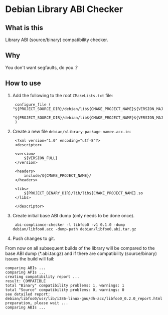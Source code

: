 # Debian Library ABI Checker

## What is this

Library ABI (source/binary) compatibility checker.

## Why

You don't want segfaults, do you..?

## How to use

1. Add the following to the root `CMakeLists.txt` file:

        configure_file ( "${PROJECT_SOURCE_DIR}/debian/lib${CMAKE_PROJECT_NAME}${VERSION_MAJOR}.acc.in"
          "${PROJECT_SOURCE_DIR}/debian/lib${CMAKE_PROJECT_NAME}${VERSION_MAJOR}.acc"
        )

2. Create a new file `debian/<library-package-name>.acc.in`:

        <?xml version="1.0" encoding="utf-8"?>
        <descriptor>

        <version>
            ${VERSION_FULL}
        </version>

        <headers>
            include/${CMAKE_PROJECT_NAME}/
        </headers>

        <libs>
            ${PROJECT_BINARY_DIR}/lib/lib${CMAKE_PROJECT_NAME}.so
        </libs>

        </descriptor>

3. Create initial base ABI dump (only needs to be done once).

        abi-compliance-checker -l libfoo0 -v1 0.1.0 -dump debian/libfoo0.acc -dump-path debian/libfoo0.abi.tar.gz

4. Push changes to git.

From now on all subsequent builds of the library will be compared to the base
ABI dump (*.abi.tar.gz) and if there are compatibility (source/binary) issues
the build will fail:

    comparing ABIs ...
    comparing APIs ...
    creating compatibility report ...
    result: COMPATIBLE
    total "Binary" compatibility problems: 1, warnings: 1
    total "Source" compatibility problems: 0, warnings: 0
    see detailed report:
    debian/libfoo0/usr/lib/i386-linux-gnu/dh-acc/libfoo0_0.2.0_report.html
    preparation, please wait ...
    comparing ABIs ...
